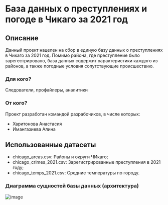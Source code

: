 # База данных о преступлениях и погоде в Чикаго за 2021 год
## Описание
Данный проект нацелен на сбор в единую базу данных о преступлениях в Чикаго за 2021 год. Помимо района, где преступление было зарегестрировано, база данных содержит характеристики каждого из районов, а также погодные условия сопутствующие происшествию.

### Для кого?
Следователи, профайлеры, аналитики

### От кого?
Проект разработан командой разрабочиков, в числе которых:
- Харитонова Анастасия
- Имангазиева Алина

## Использованные датасеты
- chicago_areas.csv: Районы и округи ЧИкаго;
- chicago_crimes_2021.csv: Зарегистрированные преступления в 2021 году;
- chicago_temps_2021.csv: Средние температуры по городу.


### Диаграмма сущностей базы данных (архитектура)
![image](https://github.com/m1purik/trpp_project/assets/125191726/6b1d02f8-54ee-440f-a9a9-49c9e0038a13)
